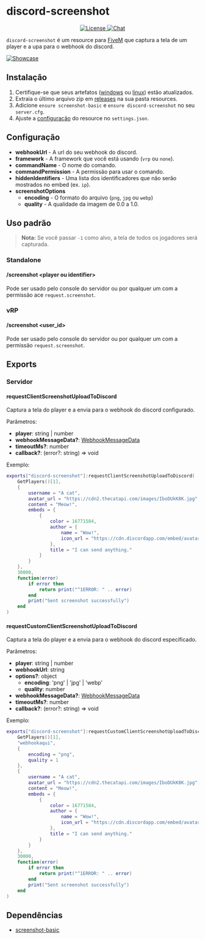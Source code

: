 # discord-screenshot

<p align="center">
  <a href="https://github.com/GHMatti/ghmattimysql/blob/master/license.md">
    <img src="https://img.shields.io/badge/License-MIT-blue.svg" alt="License">
  </a>
  <a href="https://discord.gg/z6Yx9A8VDR">
    <img src="https://discordapp.com/api/guilds/514185816315265068/widget.png" alt="Chat">
  </a>
</p>

`discord-screenshot` é um resource para [FiveM](https://fivem.net) que captura a tela de um player e a upa para o
webhook do discord.

[![Showcase](https://yt-embed.herokuapp.com/embed?v=c9h40LoLky8)](https://youtu.be/c9h40LoLky8)

## Instalação

1. Certifique-se que seus artefatos ([windows](https://runtime.fivem.net/artifacts/fivem/build_server_windows/master)
   ou [linux](https://runtime.fivem.net/artifacts/fivem/build_proot_linux/master)) estão atualizados.
2. Extraia o último arquivo zip em [releases](https://github.com/jaimeadf/discord-screenshot/releases) na sua pasta
   resources.
3. Adicione `ensure screenshot-basic` e `ensure discord-screenshot` no seu `server.cfg`.
4. Ajuste a [configuração](#configuração) do resource no `settings.json`.

## Configuração

* **webhookUrl** - A url do seu webhook do discord.
* **framework** - A framework que você está usando (`vrp` ou `none`).
* **commandName** - O nome do comando.
* **commandPermission** - A permissão para usar o comando.
* **hiddenIdentifiers** - Uma lista dos identificadores que não serão mostrados no embed (ex. `ip`).
* **screenshotOptions**
    * **encoding** - O formato do arquivo (`png`, `jpg` ou `webp`)
    * **quality** - A qualidade da imagem de 0.0 a 1.0.

## Uso padrão

> **Nota:** Se você passar `-1` como alvo, a tela de todos os jogadores será capturada.

### Standalone

#### /screenshot &lt;player ou identifier&gt;

Pode ser usado pelo console do servidor ou por qualquer um com a permissão ace `request.screenshot`.

### vRP

#### /screenshot &lt;user_id&gt;

Pode ser usado pelo console do servidor ou por qualquer um com a permissão `request.screenshot`.

## Exports

### Servidor

#### requestClientScreenshotUploadToDiscord

Captura a tela do player e a envia para o webhook do discord configurado.

Parâmetros:

* **player**: string | number
* **webhookMessageData?**: [WebhookMessageData](https://birdie0.github.io/discord-webhooks-guide/discord_webhook.html)
* **timeoutMs?**: number
* **callback?**: (error?: string) => void

Exemplo:

```lua
exports["discord-screenshot"]:requestClientScreenshotUploadToDiscord(
    GetPlayers()[1],
    {
        username = "A cat",
        avatar_url = "https://cdn2.thecatapi.com/images/IboDUkK8K.jpg",
        content = "Meow!",
        embeds = {
            {
                color = 16771584,
                author = {
                    name = "Wow!",
                    icon_url = "https://cdn.discordapp.com/embed/avatars/0.png"
                },
                title = "I can send anything."
            }
        }
    },
    30000,
    function(error)
        if error then
            return print("^1ERROR: " .. error)
        end
        print("Sent screenshot successfully")
    end
)
```

#### requestCustomClientScreenshotUploadToDiscord

Captura a tela do player e a envia para o webhook do discord especificado.

Parâmetros:

* **player**: string | number
* **webhookUrl**: string
* **options?**: object
    * **encoding**: 'png' | 'jpg' | 'webp'
    * **quality**: number
* **webhookMessageData?**: [WebhookMessageData](https://birdie0.github.io/discord-webhooks-guide/discord_webhook.html)
* **timeoutMs?**: number
* **callback?**: (error?: string) => void

Exemplo:

```lua
exports["discord-screenshot"]:requestCustomClientScreenshotUploadToDiscord(
    GetPlayers()[1],
    "webhookaqui",
    {
        encoding = "png",
        quality = 1
    },
    {
        username = "A cat",
        avatar_url = "https://cdn2.thecatapi.com/images/IboDUkK8K.jpg",
        content = "Meow!",
        embeds = {
            {
                color = 16771584,
                author = {
                    name = "Wow!",
                    icon_url = "https://cdn.discordapp.com/embed/avatars/0.png"
                },
                title = "I can send anything."
            }
        }
    },
    30000,
    function(error)
        if error then
            return print("^1ERROR: " .. error)
        end
        print("Sent screenshot successfully")
    end
)
```

## Dependências

* [screenshot-basic](https://github.com/citizenfx/screenshot-basic)
